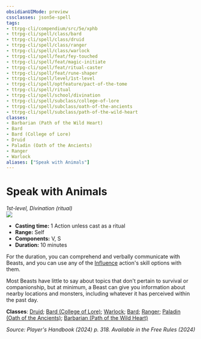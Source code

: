```yaml
---
obsidianUIMode: preview
cssclasses: json5e-spell
tags:
- ttrpg-cli/compendium/src/5e/xphb
- ttrpg-cli/spell/class/bard
- ttrpg-cli/spell/class/druid
- ttrpg-cli/spell/class/ranger
- ttrpg-cli/spell/class/warlock
- ttrpg-cli/spell/feat/fey-touched
- ttrpg-cli/spell/feat/magic-initiate
- ttrpg-cli/spell/feat/ritual-caster
- ttrpg-cli/spell/feat/rune-shaper
- ttrpg-cli/spell/level/1st-level
- ttrpg-cli/spell/optfeature/pact-of-the-tome
- ttrpg-cli/spell/ritual
- ttrpg-cli/spell/school/divination
- ttrpg-cli/spell/subclass/college-of-lore
- ttrpg-cli/spell/subclass/oath-of-the-ancients
- ttrpg-cli/spell/subclass/path-of-the-wild-heart
classes:
- Barbarian (Path of the Wild Heart)
- Bard
- Bard (College of Lore)
- Druid
- Paladin (Oath of the Ancients)
- Ranger
- Warlock
aliases: ["Speak with Animals"]
---
```

# Speak with Animals
*1st-level, Divination (ritual)*  
![](2-Mechanics/CLI/spells/img/speak-with-animals.webp#right)

- **Casting time:** 1 Action unless cast as a ritual
- **Range:** Self
- **Components:** V, S
- **Duration:** 10 minutes

For the duration, you can comprehend and verbally communicate with Beasts, and you can use any of the [Influence](2-Mechanics/CLI/rules/actions.md#Influence) action's skill options with them.

Most Beasts have little to say about topics that don't pertain to survival or companionship, but at minimum, a Beast can give you information about nearby locations and monsters, including whatever it has perceived within the past day.

**Classes**: [Druid](2-Mechanics/CLI/lists/list-spells-classes-druid.md); [Bard (College of Lore)](2-Mechanics/CLI/lists/list-spells-classes-bard-xphb-college-of-lore-xphb.md "subclass=XPHB;class=XPHB"); [Warlock](2-Mechanics/CLI/lists/list-spells-classes-warlock.md); [Bard](2-Mechanics/CLI/lists/list-spells-classes-bard.md); [Ranger](2-Mechanics/CLI/lists/list-spells-classes-ranger.md); [Paladin (Oath of the Ancients)](2-Mechanics/CLI/lists/list-spells-classes-paladin-xphb-oath-of-the-ancients-xphb.md "subclass=XPHB;class=XPHB"); [Barbarian (Path of the Wild Heart)](2-Mechanics/CLI/lists/list-spells-classes-barbarian-xphb-path-of-the-wild-heart-xphb.md "subclass=XPHB;class=XPHB")

*Source: Player's Handbook (2024) p. 318. Available in the Free Rules (2024)*